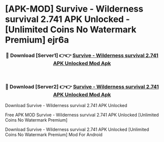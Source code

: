 # [APK-MOD] Survive - Wilderness survival 2.741 APK Unlocked - [Unlimited Coins No Watermark Premium] ejr6a



<div align="center">
<h3>🔴 Download [Server1] 👉👉 <a href="https://momento.my/?title=Survive_-_Wilderness_survival_2.741_APK_Unlocked">Survive - Wilderness survival 2.741 APK Unlocked Mod Apk</a></h3><br>

<h3>🔴 Download [Server2] 👉👉 <a href="https://momento.my/?title=Survive_-_Wilderness_survival_2.741_APK_Unlocked">Survive - Wilderness survival 2.741 APK Unlocked Mod Apk</a></h3>
</div>



Download Survive - Wilderness survival 2.741 APK Unlocked 

Free APK MOD Survive - Wilderness survival 2.741 APK Unlocked [Unlimited Coins No Watermark Premium]

Download Survive - Wilderness survival 2.741 APK Unlocked [Unlimited Coins No Watermark Premium] Mod For Android
